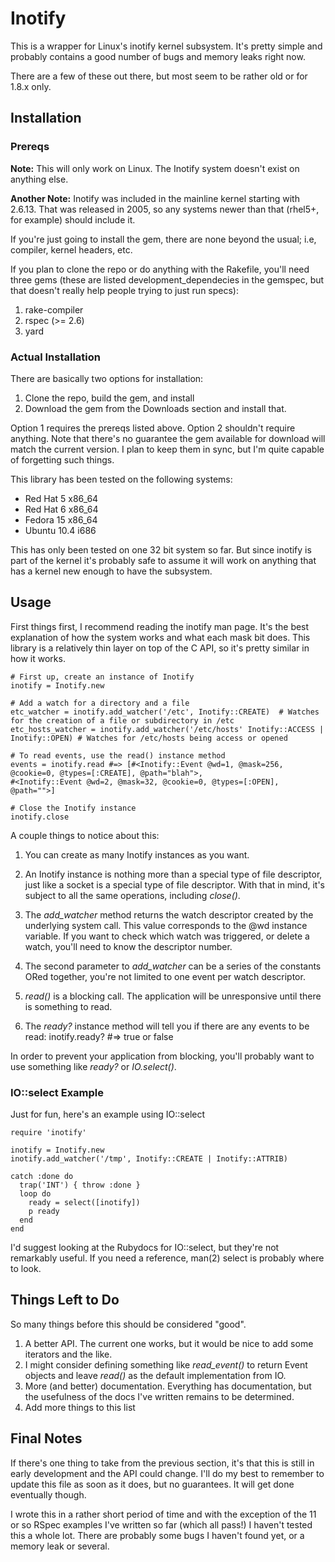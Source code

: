Inotify
===

This is a wrapper for Linux's inotify kernel subsystem.  It's pretty simple and probably contains a good number of bugs and memory leaks right now.

There are a few of these out there, but most seem to be rather old or for 1.8.x only.

Installation
---

### Prereqs

**Note:** This will only work on Linux.  The Inotify system doesn't exist on anything else.

**Another Note:** Inotify was included in the mainline kernel starting with 2.6.13.  That was released in 2005, so any systems newer than that (rhel5+, for example) should include it.  

If you're just going to install the gem, there are none beyond the usual; i.e, compiler, kernel headers, etc.

If you plan to clone the repo or do anything with the Rakefile, you'll need three gems (these are listed development_dependecies in the gemspec, but that doesn't really help people trying to just run specs):

  1. rake-compiler
  2. rspec (>= 2.6)
  3. yard

### Actual Installation

There are basically two options for installation:
  
  1. Clone the repo, build the gem, and install
  2. Download the gem from the Downloads section and install that.

Option 1 requires the prereqs listed above.  Option 2 shouldn't require anything.  Note that there's no guarantee the gem available for download will match the current version.  I plan to keep them in sync, but I'm quite capable of forgetting such things.


This library has been tested on the following systems:

  * Red Hat 5   x86_64
  * Red Hat 6   x86_64
  * Fedora 15   x86_64
  * Ubuntu 10.4 i686

This has only been tested on one 32 bit system so far.  But since inotify is part of the kernel it's probably safe to assume it will work on anything that has a kernel new enough to have the subsystem.  

Usage
---

First things first, I recommend reading the inotify man page.  It's the best explanation of how the system works and what each mask bit does.  This library is a relatively thin layer on top of the C API, so it's pretty similar in how it works.

    # First up, create an instance of Inotify
    inotify = Inotify.new
    
    # Add a watch for a directory and a file
    etc_watcher = inotify.add_watcher('/etc', Inotify::CREATE)  # Watches for the creation of a file or subdirectory in /etc
    etc_hosts_watcher = inotify.add_watcher('/etc/hosts' Inotify::ACCESS | Inotify::OPEN) # Watches for /etc/hosts being access or opened
    
    # To read events, use the read() instance method
    events = inotify.read #=> [#<Inotify::Event @wd=1, @mask=256, @cookie=0, @types=[:CREATE], @path="blah">, 
    #<Inotify::Event @wd=2, @mask=32, @cookie=0, @types=[:OPEN], @path="">]
  
    # Close the Inotify instance
    inotify.close

A couple things to notice about this:

1. You can create as many Inotify instances as you want.

2. An Inotify instance is nothing more than a special type of file descriptor, just like a socket is a special type of file descriptor.  With that in mind, it's subject to all the same operations, including *close()*.

3. The *add_watcher* method returns the watch descriptor created by the underlying system call.  This value corresponds to the @wd instance variable.  If you want to check which watch was triggered, or delete a watch, you'll need to know the descriptor number.

4. The second parameter to *add_watcher* can be a series of the constants ORed together, you're not limited to one event per watch descriptor.

5. *read()* is a blocking call.  The application will be unresponsive until there is something to read.

6. The *ready?* instance method will tell you if there are any events to be read:
    inotify.ready? #=> true or false

In order to prevent your application from blocking, you'll probably want to use something like *ready?* or *IO.select()*.

### IO::select Example
Just for fun, here's an example using IO::select

    require 'inotify'

    inotify = Inotify.new
    inotify.add_watcher('/tmp', Inotify::CREATE | Inotify::ATTRIB)
    
    catch :done do
      trap('INT') { throw :done }
      loop do
        ready = select([inotify])
        p ready
      end
    end

I'd suggest looking at the Rubydocs for IO::select, but they're not remarkably useful.  If you need a reference, man(2) select is probably where to look.

Things Left to Do
---

So many things before this should be considered "good".

1. A better API.  The current one works, but it would be nice to add some iterators and the like.
2. I might consider defining something like *read_event()* to return Event objects and leave *read()* as the default implementation from IO.
3. More (and better) documentation.  Everything has documentation, but the usefulness of the docs I've written remains to be determined.
4. Add more things to this list

Final Notes
---

If there's one thing to take from the previous section, it's that this is still in early development and the API could change.  I'll do my best to remember to update this file as soon as it does, but no guarantees.  It will get done eventually though.

I wrote this in a rather short period of time and with the exception of the 11 or so RSpec examples I've written so far (which all pass!) I haven't tested this a whole lot.  There are probably some bugs I haven't found yet, or a memory leak or several.
